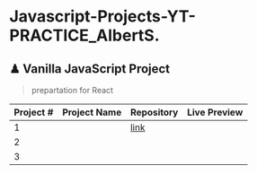 # Javascript-Projects-YT-PRACTICE_AlbertS.

## ♟ Vanilla JavaScript Project 
>prepartation for React


| Project # | Project Name | Repository	                                                                                                        |  Live Preview |
|-----------|--------------|--------------------------------------------------------------------------------------------------------------------|---------------|
|     1     |              | [link](https://github.com/Albert-Santiago/Javascript-Projects-YT-PRACTICE_AlbertS./tree/main/project-%231)         |               |
|     2     |              |                                                                                                                    |               |
|     3     |              |                                                                                                                    |               | 
